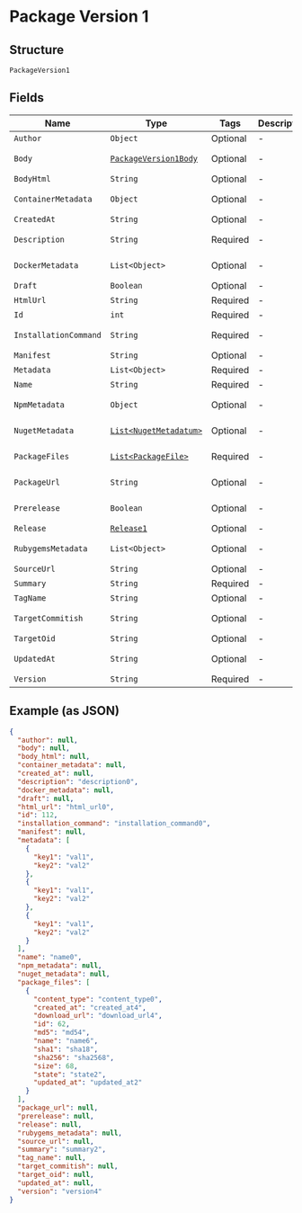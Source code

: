 
# Package Version 1

## Structure

`PackageVersion1`

## Fields

| Name | Type | Tags | Description | Getter | Setter |
|  --- | --- | --- | --- | --- | --- |
| `Author` | `Object` | Optional | - | Object getAuthor() | setAuthor(Object author) |
| `Body` | [`PackageVersion1Body`]($m/PackageVersion1Body) | Optional | - | PackageVersion1Body getBody() | setBody(PackageVersion1Body body) |
| `BodyHtml` | `String` | Optional | - | String getBodyHtml() | setBodyHtml(String bodyHtml) |
| `ContainerMetadata` | `Object` | Optional | - | Object getContainerMetadata() | setContainerMetadata(Object containerMetadata) |
| `CreatedAt` | `String` | Optional | - | String getCreatedAt() | setCreatedAt(String createdAt) |
| `Description` | `String` | Required | - | String getDescription() | setDescription(String description) |
| `DockerMetadata` | `List<Object>` | Optional | - | List<Object> getDockerMetadata() | setDockerMetadata(List<Object> dockerMetadata) |
| `Draft` | `Boolean` | Optional | - | Boolean getDraft() | setDraft(Boolean draft) |
| `HtmlUrl` | `String` | Required | - | String getHtmlUrl() | setHtmlUrl(String htmlUrl) |
| `Id` | `int` | Required | - | int getId() | setId(int id) |
| `InstallationCommand` | `String` | Required | - | String getInstallationCommand() | setInstallationCommand(String installationCommand) |
| `Manifest` | `String` | Optional | - | String getManifest() | setManifest(String manifest) |
| `Metadata` | `List<Object>` | Required | - | List<Object> getMetadata() | setMetadata(List<Object> metadata) |
| `Name` | `String` | Required | - | String getName() | setName(String name) |
| `NpmMetadata` | `Object` | Optional | - | Object getNpmMetadata() | setNpmMetadata(Object npmMetadata) |
| `NugetMetadata` | [`List<NugetMetadatum>`](../../doc/models/nuget-metadatum.md) | Optional | - | List<NugetMetadatum> getNugetMetadata() | setNugetMetadata(List<NugetMetadatum> nugetMetadata) |
| `PackageFiles` | [`List<PackageFile>`](../../doc/models/package-file.md) | Required | - | List<PackageFile> getPackageFiles() | setPackageFiles(List<PackageFile> packageFiles) |
| `PackageUrl` | `String` | Optional | - | String getPackageUrl() | setPackageUrl(String packageUrl) |
| `Prerelease` | `Boolean` | Optional | - | Boolean getPrerelease() | setPrerelease(Boolean prerelease) |
| `Release` | [`Release1`](../../doc/models/release-1.md) | Optional | - | Release1 getRelease() | setRelease(Release1 release) |
| `RubygemsMetadata` | `List<Object>` | Optional | - | List<Object> getRubygemsMetadata() | setRubygemsMetadata(List<Object> rubygemsMetadata) |
| `SourceUrl` | `String` | Optional | - | String getSourceUrl() | setSourceUrl(String sourceUrl) |
| `Summary` | `String` | Required | - | String getSummary() | setSummary(String summary) |
| `TagName` | `String` | Optional | - | String getTagName() | setTagName(String tagName) |
| `TargetCommitish` | `String` | Optional | - | String getTargetCommitish() | setTargetCommitish(String targetCommitish) |
| `TargetOid` | `String` | Optional | - | String getTargetOid() | setTargetOid(String targetOid) |
| `UpdatedAt` | `String` | Optional | - | String getUpdatedAt() | setUpdatedAt(String updatedAt) |
| `Version` | `String` | Required | - | String getVersion() | setVersion(String version) |

## Example (as JSON)

```json
{
  "author": null,
  "body": null,
  "body_html": null,
  "container_metadata": null,
  "created_at": null,
  "description": "description0",
  "docker_metadata": null,
  "draft": null,
  "html_url": "html_url0",
  "id": 112,
  "installation_command": "installation_command0",
  "manifest": null,
  "metadata": [
    {
      "key1": "val1",
      "key2": "val2"
    },
    {
      "key1": "val1",
      "key2": "val2"
    },
    {
      "key1": "val1",
      "key2": "val2"
    }
  ],
  "name": "name0",
  "npm_metadata": null,
  "nuget_metadata": null,
  "package_files": [
    {
      "content_type": "content_type0",
      "created_at": "created_at4",
      "download_url": "download_url4",
      "id": 62,
      "md5": "md54",
      "name": "name6",
      "sha1": "sha18",
      "sha256": "sha2568",
      "size": 68,
      "state": "state2",
      "updated_at": "updated_at2"
    }
  ],
  "package_url": null,
  "prerelease": null,
  "release": null,
  "rubygems_metadata": null,
  "source_url": null,
  "summary": "summary2",
  "tag_name": null,
  "target_commitish": null,
  "target_oid": null,
  "updated_at": null,
  "version": "version4"
}
```

